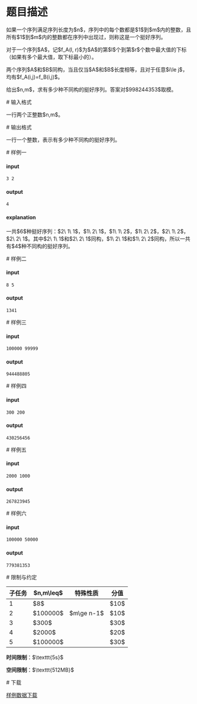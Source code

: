 # 题目描述

<p>如果一个序列满足序列长度为$n$，序列中的每个数都是$1$到$m$内的整数，且所有$1$到$m$内的整数都在序列中出现过，则称这是一个挺好序列。</p>
<p>对于一个序列$A$，记$f_A(l, r)$为$A$的第$l$个到第$r​$个数中最大值的下标（如果有多个最大值，取下标最小的）。</p>
<p>两个序列$A$和$B$同构，当且仅当$A$和$B$长度相等，且对于任意$i\le j$，均有$f_A(i,j)=f_B(i,j)$。</p>
<p>给出$n,m$，求有多少种不同构的挺好序列。答案对$998244353​$取模。</p>
# 输入格式


<p>一行两个正整数$n,m$。</p>
# 输出格式


<p>一行一个整数，表示有多少种不同构的挺好序列。</p>
# 样例一


<h4>input</h4>
<pre><code>3 2</code></pre>
<h4>output</h4>
<pre><code>4</code></pre>
<h4>explanation</h4>
<p>一共$6$种挺好序列：$2\ 1\ 1$，$1\ 2\ 1$，$1\ 1\ 2$，$1\ 2\ 2$，$2\ 1\ 2$，$2\ 2\ 1$。其中$2\ 1\ 1$和$2\ 2\ 1$同构，$1\ 2\ 1$和$1\ 2\ 2$同构，所以一共有$4$种不同构的挺好序列。</p>
# 样例二


<h4>input</h4>
<pre><code>8 5</code></pre>
<h4>output</h4>
<pre><code>1341</code></pre>
# 样例三


<h4>input</h4>
<pre><code>100000 99999</code></pre>
<h4>output</h4>
<pre><code>944488805</code></pre>
# 样例四


<h4>input</h4>
<pre><code>300 200</code></pre>
<h4>output</h4>
<pre><code>430256456</code></pre>
# 样例五


<h4>input</h4>
<pre><code>2000 1000</code></pre>
<h4>output</h4>
<pre><code>267823945</code></pre>
# 样例六


<h4>input</h4>
<pre><code>100000 50000</code></pre>
<h4>output</h4>
<pre><code>779381353</code></pre>
# 限制与约定


<div class="table-responsive">
<table class="table table-bordered table-text-center table-vertical-middle"><thead><tr><th>子任务</th>
    <th>$n,m\leq$</th>
    <th>特殊性质</th>
    <th>分值</th>
    </tr></thead><tbody><tr><td>1</td>
    <td>$8$</td>
    <td></td>
    <td>$10$</td>
  </tr><tr><td>2</td>
    <td>$100000$</td>
    <td>$m\ge n-1$</td>
    <td>$10$</td>
  </tr><tr><td>3</td>
    <td>$300$</td>
    <td></td>
    <td>$30$</td>
  </tr><tr><td>4</td>
    <td>$2000$</td>
    <td></td>
    <td>$20$</td>
  </tr><tr><td>5</td>
    <td>$100000$</td>
    <td></td>
    <td>$30$</td>
  </tr></tbody></table></div>

<p><strong>时间限制</strong>：$\texttt{5s}$</p>
<p><strong>空间限制</strong>：$\texttt{512MB}$</p>
# 下载


<p><a href="/download.php?type=problem&amp;id=424">样例数据下载</a></p>

